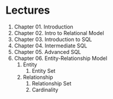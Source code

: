 # Lectures
1. Chapter 01. Introduction
2. Chapter 02. Intro to Relational Model
3. Chapter 03. Introduction to SQL
4. Chapter 04. Intermediate SQL
5. Chapter 05. Advanced SQL
6. Chapter 06. Entity-Relationship Model
    1. Entity
       1. Entity Set
    2. Relationship
       1. Relationship Set
       2. Cardinality

